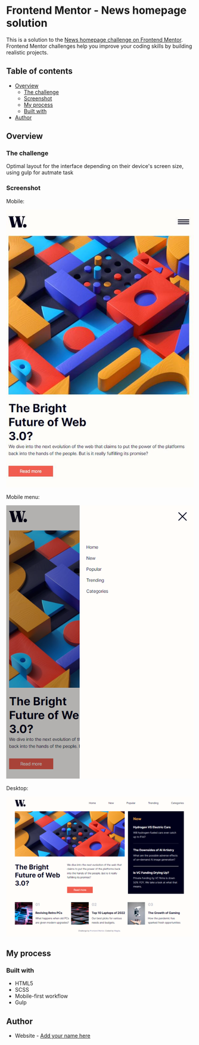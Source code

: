 # Frontend Mentor - News homepage solution

This is a solution to the [News homepage challenge on Frontend Mentor](https://www.frontendmentor.io/challenges/news-homepage-H6SWTa1MFl). Frontend Mentor challenges help you improve your coding skills by building realistic projects. 

## Table of contents

- [Overview](#overview)
  - [The challenge](#the-challenge)
  - [Screenshot](#screenshot)
  - [My process](#my-process)
  - [Built with](#built-with)
- [Author](#author)


## Overview

### The challenge

Optimal layout for the interface depending on their device's screen size, using gulp for autmate task

### Screenshot

Mobile:

![](./img/1.jpg)

Mobile menu:

![](./img/2.png)

Desktop:

![](./img/3.png)



## My process

### Built with

- HTML5
- SCSS 
- Mobile-first workflow
- Gulp

## Author

- Website - [Add your name here](https://www.your-site.com)

